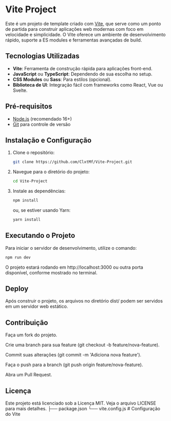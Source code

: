 # Vite Project

Este é um projeto de template criado com [Vite](https://vitejs.dev/), que serve como um ponto de partida para construir aplicações web modernas com foco em velocidade e simplicidade. O Vite oferece um ambiente de desenvolvimento rápido, suporte a ES modules e ferramentas avançadas de build.

## Tecnologias Utilizadas

- **Vite**: Ferramenta de construção rápida para aplicações front-end.
- **JavaScript** ou **TypeScript**: Dependendo de sua escolha no setup.
- **CSS Modules** ou **Sass**: Para estilos (opcional).
- **Biblioteca de UI**: Integração fácil com frameworks como React, Vue ou Svelte.

## Pré-requisitos

- [Node.js](https://nodejs.org/) (recomendado 16+)
- [Git](https://git-scm.com/) para controle de versão

## Instalação e Configuração

1. Clone o repositório:

    ```bash
    git clone https://github.com/ClxtMf/Vite-Project.git
    ```

2. Navegue para o diretório do projeto:

    ```bash
    cd Vite-Project
    ```

3. Instale as dependências:

    ```bash
    npm install
    ```

    ou, se estiver usando Yarn:

    ```bash
    yarn install
    ```

## Executando o Projeto

Para iniciar o servidor de desenvolvimento, utilize o comando:

```bash
npm run dev
```

O projeto estará rodando em http://localhost:3000 ou outra porta disponível, conforme mostrado no terminal.

## Deploy
Após construir o projeto, os arquivos no diretório dist/ podem ser servidos em um servidor web estático.

## Contribuição
Faça um fork do projeto.

Crie uma branch para sua feature (git checkout -b feature/nova-feature).

Commit suas alterações (git commit -m 'Adiciona nova feature').

Faça o push para a branch (git push origin feature/nova-feature).

Abra um Pull Request.

## Licença
Este projeto está licenciado sob a Licença MIT. Veja o arquivo LICENSE para mais detalhes.
├── package.json
└── vite.config.js        # Configuração do Vite

